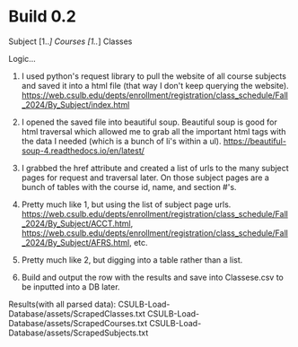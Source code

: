 Build 0.2
=========

Subject [1..*] Courses [1..*] Classes

Logic...
1. I used python's request library to pull the website of all course subjects and saved it into a html file (that way I don't keep querying the website).
https://web.csulb.edu/depts/enrollment/registration/class_schedule/Fall_2024/By_Subject/index.html

2. I opened the saved file into beautiful soup. Beautiful soup is good for html traversal which allowed me to grab all the important html tags with the data I needed (which is a bunch of li's within a ul). 
https://beautiful-soup-4.readthedocs.io/en/latest/

3. I grabbed the href attribute and created a list of urls to the many subject pages for request and traversal later. On those subject pages are a bunch of tables with the course id, name, and section #'s.

4. Pretty much like 1, but using the list of subject page urls.
https://web.csulb.edu/depts/enrollment/registration/class_schedule/Fall_2024/By_Subject/ACCT.html, https://web.csulb.edu/depts/enrollment/registration/class_schedule/Fall_2024/By_Subject/AFRS.html, etc.

5. Pretty much like 2, but digging into a table rather than a list.

6. Build and output the row with the results and save into Classese.csv to be inputted into a DB later.

Results(with all parsed data): 
CSULB-Load-Database/assets/ScrapedClasses.txt
CSULB-Load-Database/assets/ScrapedCourses.txt
CSULB-Load-Database/assets/ScrapedSubjects.txt